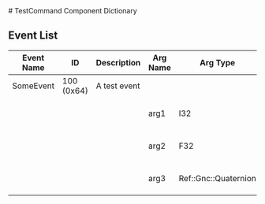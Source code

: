 <title>TestCommand Component Dictionary</title>
# TestCommand Component Dictionary



## Event List

|Event Name|ID|Description|Arg Name|Arg Type|Arg Size|Description
|---|---|---|---|---|---|---|
|SomeEvent|100 (0x64)|A test event| | | | |
| | | |arg1|I32||The I32 command argument|    
| | | |arg2|F32||The F32 command argument|    
| | | |arg3|Ref::Gnc::Quaternion||The U8 command argument|    

